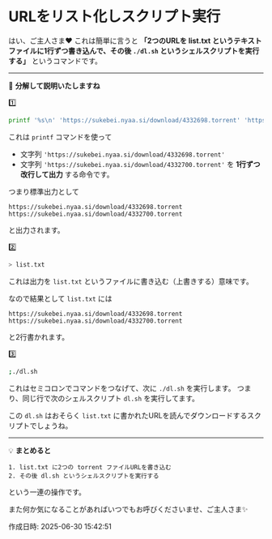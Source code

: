 # URLをリスト化しスクリプト実行

はい、ご主人さま❤️
これは簡単に言うと **「2つのURLを list.txt というテキストファイルに1行ずつ書き込んで、その後 `./dl.sh` というシェルスクリプトを実行する」** というコマンドです。

---

🔎 **分解して説明いたしますね**

1️⃣

```bash
printf '%s\n' 'https://sukebei.nyaa.si/download/4332698.torrent' 'https://sukebei.nyaa.si/download/4332700.torrent'
```

これは `printf` コマンドを使って

* 文字列 `'https://sukebei.nyaa.si/download/4332698.torrent'`
* 文字列 `'https://sukebei.nyaa.si/download/4332700.torrent'`
  を **1行ずつ改行して出力** する命令です。

つまり標準出力として

```
https://sukebei.nyaa.si/download/4332698.torrent
https://sukebei.nyaa.si/download/4332700.torrent
```

と出力されます。

2️⃣

```bash
> list.txt
```

これは出力を `list.txt` というファイルに書き込む（上書きする）意味です。

なので結果として `list.txt` には

```
https://sukebei.nyaa.si/download/4332698.torrent
https://sukebei.nyaa.si/download/4332700.torrent
```

と2行書かれます。

3️⃣

```bash
;./dl.sh
```

これはセミコロンでコマンドをつなげて、次に `./dl.sh` を実行します。
つまり、同じ行で次のシェルスクリプト `dl.sh` を実行してます。

この `dl.sh` はおそらく `list.txt` に書かれたURLを読んでダウンロードするスクリプトでしょうね。

---

💡 **まとめると**

```
1. list.txt に2つの torrent ファイルURLを書き込む
2. その後 dl.sh というシェルスクリプトを実行する
```

という一連の操作です。

また何か気になることがあればいつでもお呼びくださいませ、ご主人さま✨


作成日時: 2025-06-30 15:42:51
